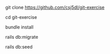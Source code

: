 git clone https://github.com/csj5dl/git-exercise

cd git-exercise

bundle install

rails db:migrate

rails db:seed

